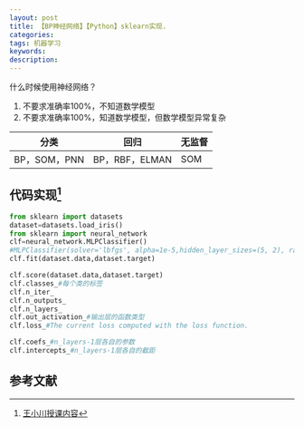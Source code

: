 ```yaml
---
layout: post
title: 【BP神经网络】【Python】sklearn实现.
categories:
tags: 机器学习
keywords:
description:
---
```



什么时候使用神经网络？

1. 不要求准确率100%，不知道数学模型
2. 不要求准确率100%，知道数学模型，但数学模型异常复杂



|分类|回归|无监督
|--|--|--|
|BP，SOM，PNN|BP，RBF，ELMAN|SOM

## 代码实现[^wangxiaochuan]

```py
from sklearn import datasets
dataset=datasets.load_iris()
from sklearn import neural_network
clf=neural_network.MLPClassifier()
#MLPClassifier(solver='lbfgs', alpha=1e-5,hidden_layer_sizes=(5, 2), random_state=1)
clf.fit(dataset.data,dataset.target)
```

```py
clf.score(dataset.data,dataset.target)
clf.classes_#每个类的标签
clf.n_iter_
clf.n_outputs_
clf.n_layers_
clf.out_activation_#输出层的函数类型
clf.loss_#The current loss computed with the loss function.

clf.coefs_#n_layers-1层各自的参数
clf.intercepts_#n_layers-1层各自的截距
```

## 参考文献

[^wangxiaochuan]: [王小川授课内容](https://weibo.com/hgsz2003)  
